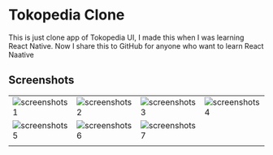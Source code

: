 # Tokopedia Clone
This is just clone app of Tokopedia UI, I made this when I was learning React Native. Now I share this to GitHub for anyone who want to learn React Naative

## Screenshots
|   |   |   |   |
|---|---|---|---|
| ![screenshots1](https://i.ibb.co/X5yJZsm/Screenshot-2019-04-29-23-56-46-34-8fdc88be32ea5e3be67c00118107f359.png) | ![screenshots2](https://i.ibb.co/BtZSL3G/Screenshot-2019-04-29-23-56-57-74-8fdc88be32ea5e3be67c00118107f359.png) | ![screenshots3](https://i.ibb.co/hBBk2Mm/Screenshot-2019-04-29-23-57-06-61-8fdc88be32ea5e3be67c00118107f359.png) | ![screenshots4](https://i.ibb.co/DVhL5qR/Screenshot-2019-04-29-23-57-32-38-8fdc88be32ea5e3be67c00118107f359.png) |
| ![screenshots5](https://i.ibb.co/0MZg4kC/Screenshot-2019-04-29-23-57-53-30-8fdc88be32ea5e3be67c00118107f359.png) | ![screenshots6](https://i.ibb.co/C6TdskC/Screenshot-2019-04-29-23-58-04-34-8fdc88be32ea5e3be67c00118107f359.png) | ![screenshots7](https://i.ibb.co/r6r45TW/Screenshot-2019-04-29-23-58-12-61-8fdc88be32ea5e3be67c00118107f359.png) |  |
|   |   |   |   |